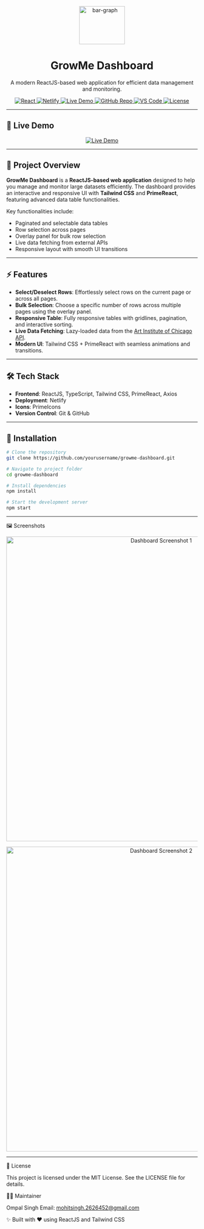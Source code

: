 <p align="center">
  
  <img width="120" height="100" alt="bar-graph" src="https://github.com/user-attachments/assets/df0a73fb-5550-4f0d-b3cd-f49420076ed5" />
  
</p>


<h1 align="center">GrowMe Dashboard</h1>

<p align="center">
  A modern ReactJS-based web application for efficient data management and monitoring.
</p>

<p align="center">
  <a href="https://reactjs.org/">
    <img src="https://img.shields.io/badge/React-18.2.0-blue?logo=react&logoColor=white&style=for-the-badge&logoWidth=40" alt="React" />
  </a>
  <a href="https://app.netlify.com/">
    <img src="https://img.shields.io/badge/Deploy-Netlify-green?logo=netlify&logoColor=white&style=for-the-badge&logoWidth=40" alt="Netlify" />
  </a>
  <a href="https://growme-dashboard.netlify.app/">
    <img src="https://img.shields.io/badge/Live-Demo-brightgreen?logo=google-chrome&logoColor=white&style=for-the-badge&logoWidth=40" alt="Live Demo" />
  </a>
  <a href="https://github.com/yourusername/growme-dashboard">
    <img src="https://img.shields.io/badge/GitHub-Repository-181717?logo=github&logoColor=white&style=for-the-badge&logoWidth=40" alt="GitHub Repo" />
  </a>
  <a href="https://code.visualstudio.com/">
    <img src="https://img.shields.io/badge/VS%20Code-Editor-0078d7?logo=visual-studio-code&logoColor=white&style=for-the-badge&logoWidth=40" alt="VS Code" />
  </a>
  <a href="https://opensource.org/licenses/MIT">
    <img src="https://img.shields.io/badge/License-MIT-yellow.svg?style=for-the-badge" alt="License" />
  </a>
</p>

---

## 🚀 Live Demo
<p align="center">
  <a href="[https://growme-dashboard.netlify.app/](https://growme-dashboard.netlify.app/)">
    <img src="https://img.shields.io/badge/🔗%20Live%20Demo-GrowMe%20AI-blue?style=for-the-badge&logo=netlify" alt="Live Demo" />
  </a>
</p>

---

## 🌟 Project Overview

**GrowMe Dashboard** is a **ReactJS-based web application** designed to help you manage and monitor large datasets efficiently. The dashboard provides an interactive and responsive UI with **Tailwind CSS** and **PrimeReact**, featuring advanced data table functionalities.  

Key functionalities include:

- Paginated and selectable data tables  
- Row selection across pages  
- Overlay panel for bulk row selection  
- Live data fetching from external APIs  
- Responsive layout with smooth UI transitions  

---

## ⚡ Features

- **Select/Deselect Rows**: Effortlessly select rows on the current page or across all pages.  
- **Bulk Selection**: Choose a specific number of rows across multiple pages using the overlay panel.  
- **Responsive Table**: Fully responsive tables with gridlines, pagination, and interactive sorting.  
- **Live Data Fetching**: Lazy-loaded data from the [Art Institute of Chicago API](https://api.artic.edu/api/v1/artworks).  
- **Modern UI**: Tailwind CSS + PrimeReact with seamless animations and transitions.  

---

## 🛠 Tech Stack

- **Frontend**: ReactJS, TypeScript, Tailwind CSS, PrimeReact, Axios  
- **Deployment**: Netlify  
- **Icons**: PrimeIcons  
- **Version Control**: Git & GitHub  

---

## 🚀 Installation

```bash
# Clone the repository
git clone https://github.com/yourusername/growme-dashboard.git

# Navigate to project folder
cd growme-dashboard

# Install dependencies
npm install

# Start the development server
npm start
```
---

🖼 Screenshots
<p align="center"> <img src="https://github.com/user-attachments/assets/df27c3ef-8aec-49fa-92ce-4339409d07df" width="800" alt="Dashboard Screenshot 1" /> </p> <p align="center"> <img src="https://github.com/user-attachments/assets/77926446-b3b4-4e9a-970c-c7dbddaa89da" width="800" alt="Dashboard Screenshot 2" /> </p>

---

📄 License

This project is licensed under the MIT License. See the LICENSE
 file for details.

👨‍💻 Maintainer

Ompal Singh
Email: mohitsingh.2626452@gmail.com

✨ Built with ❤️ using ReactJS and Tailwind CSS
